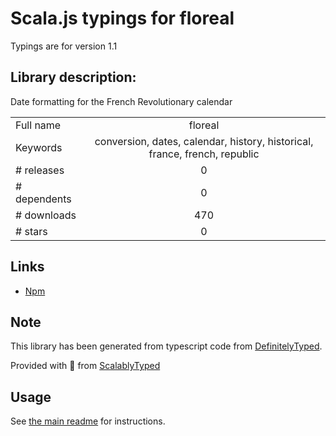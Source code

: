 
# Scala.js typings for floreal

Typings are for version 1.1

## Library description:
Date formatting for the French Revolutionary calendar

|                    |                 |
| ------------------ | :-------------: |
| Full name          | floreal |
| Keywords           | conversion, dates, calendar, history, historical, france, french, republic |
| # releases         | 0 |
| # dependents       | 0 |
| # downloads        | 470 |
| # stars            | 0 |

## Links
- [Npm](https://www.npmjs.com/package/floreal)
    


## Note
This library has been generated from typescript code from [DefinitelyTyped](https://definitelytyped.org).

Provided with :purple_heart: from [ScalablyTyped](https://github.com/oyvindberg/ScalablyTyped)

## Usage
See [the main readme](../../readme.md) for instructions.


